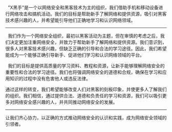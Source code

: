 &nbsp;&nbsp;"X黑手"是一个以网络安全和黑客技术为主的组织，我们借助手机和移动设备进行网络攻击和搞机活动。我们的目标是帮助新手了解网络和提供资源，吸引对黑客技术感兴趣的人，并希望能引导他们正确地学习和认识网络领域。

-------------------------------------------
&nbsp;&nbsp;我们作为一个网络安全组织，最初以黑客活动为主题，但在审慎的考虑之后，我们决定更加注重网络安全，并致力于帮助新手了解网络和提供资源。我们意识到，很多人对黑客技术感兴趣，但缺乏正确的引导和合法的学习途径。因此，我们希望能成为一个能够正确引导新手、促进他们学习和认识网络领域的平台。

&nbsp;&nbsp;我们的目标是提供高质量的学习资料、教程和资源，让新手能够理解网络安全的重要性和合法的学习途径。我们也将强调网络安全的道德和合规，确保在学习和应用知识的过程中没有危害他人或违反法律。

  通过这样的转变，我们希望能够改变人们对黑客的刻板印象，并使更多人了解我们的组织。我们相信，通过提供合法、道德和负责任的学习和资源，我们可以吸引更多对网络安全感兴趣的人，并共同推动网络安全的发展。

-------------------------------------------

  让我们齐心协力，以正确的方式推动网络安全的认识和实践，成为网络安全领域的引领者。

